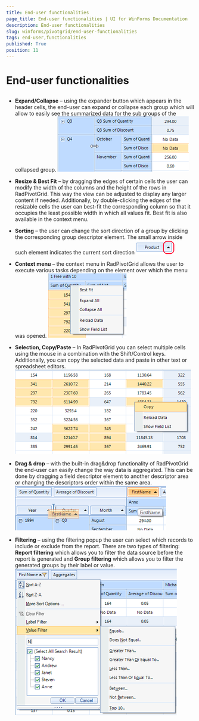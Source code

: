 ```yaml
---
title: End-user functionalities
page_title: End-user functionalities | UI for WinForms Documentation
description: End-user functionalities
slug: winforms/pivotgrid/end-user-functionalities
tags: end-user,functionalities
published: True
position: 11
---
```


# End-user functionalities



## 

* __Expand/Collapse__ – using the expander button which appears in the header cells, the end-user can expand or collapse each 
              group which will allow to easily see the summarized data for the sub groups of the collapsed group.
            ![pivotgrid-end-user-functionalities 001](images/pivotgrid-end-user-functionalities001.png)

* __Resize & Best Fit__ – by dragging the edges of certain cells the user can modify the width of the columns and the 
              height of the rows in RadPivotGrid. This way the view can be adjusted to display any larger content if needed. 
              Additionally, by double-clicking the edges of the resizable cells the user can best-fit the corresponding column so 
              that it occupies the least possible width in which all values fit. Best fit is also available in the context menu.
            

* __Sorting__ – the user can change the sort direction of a group by clicking the corresponding group descriptor element. 
                The small arrow inside such element indicates the current sort direction
            ![pivotgrid-end-user-functionalities 002](images/pivotgrid-end-user-functionalities002.png)

* __Context menu__ – the context menu in RadPivotGrid allows the user to execute various tasks depending on the element over which the menu was opened.
            ![pivotgrid-end-user-functionalities 003](images/pivotgrid-end-user-functionalities003.png)

* __Selection, Copy/Paste__ – In RadPivotGrid you can select multiple cells using the mouse in a combination with the Shift/Control keys.
              Additionally, you can copy the selected data and paste in other text or spreadsheet editors.
            ![pivotgrid-end-user-functionalities 004](images/pivotgrid-end-user-functionalities004.png)

* __Drag & drop__ – with the built-in drag&drop functionality of RadPivotGrid the end-user can easily change the way data is aggregated. 
              This can be done by dragging a field descriptor element to another descriptor area or changing the descriptors order within the same area.
            ![pivotgrid-end-user-functionalities 005](images/pivotgrid-end-user-functionalities005.png)

* __Filtering__ – using the filtering popup the user can select which records to include
              or exclude from the report. There are two types of filtering: __Report filtering__ which 
              allows you to filter the data source before the report is generated and __Group filtering__ 
              which allows you to filter the generated groups by their label or value.
            ![pivotgrid-end-user-functionalities 006](images/pivotgrid-end-user-functionalities006.png)
